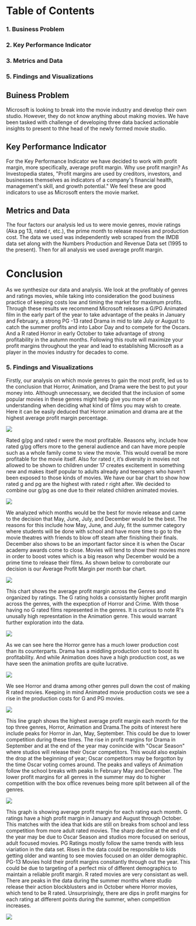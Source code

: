 # Table of Contents
### 1. Business Problem
### 2. Key Performance Indicator
### 3. Metrics and Data
### 5.  Findings and Visualizations
## Buiness Problem
Microsoft is looking to break into the movie industry and develop their own studio. However, they do not know anything about making movies. We have been tasked with challenge of developing three data backed actionable insights to present to thhe head of the newly formed movie studio.
## Key Performance Indicator
For the Key Performance Indicator we have decided to work with profit margin, more specifically, average profit margin. Why use profit margin? As Investopedia states, "Profit margins are used by creditors, investors, and businesses themselves as indicators of a company's financial health, management's skill, and growth potential." We feel these are good indicators to use as Microsoft enters the movie market.
## Metrics and Data
The four factors our analysis led us to were movie genres, movie ratings (Aka pg 13, rated r, etc.), the prime month to release movies and production cost. The data we used was independently web scraped from the IMDB data set along with the Numbers Production and Revenue Data set (1995 to the present). Then for all analysis we used average profit margin. 
# Conclusion
As we synthesize our data and analysis. We look at the profitably of genres and ratings movies, while taking into consideration the good business practice of keeping costs low and timing the market for maximum profits. Through these results we recommend Microsoft releases a G/PG Animated film in the early part of the year to take advantage of the peaks in January and February, a strong PG -13 rated Drama in mid to late July or August to catch the summer profits and into Labor Day and to compete for the Oscars. And a R rated Horror in early October to take advantage of strong profitability in the autumn months. Following this route will maximize your profit margins throughout the year and lead to establishing Microsoft as a player in the movies industry for decades to come.

### 5.  Findings and Visualizations
Firstly, our analysis on which movie genres to gain the most profit, led us to the conclusion that Horror, Animation, and Drama were the best to put your money into. Although unnecessary, we decided that the inclusion of some popular movies in these genres might help give you more of an understanding when deciding what kind of films you may wish to create. Here it can be easily deduced that Horror animation and drama are at the highest average profit margin percentage.

![](images/Average%20Profit%20Margin%20per%20Genre%20slide.png)


Rated g/pg and rated r were the most profitable. Reasons why, include how rated g/pg offers more to the general audience and can have more people such as a whole family come to view the movie. This would overall be more profitable for the movie itself. Also for rated r, it’s diversity in movies not allowed to be shown to children under 17 creates excitement in something new and makes itself popular to adults already and teenagers who haven’t been exposed to those kinds of movies. We have our bar chart to show how rated g and pg are the highest with rated r right after. We decided to combine our g/pg as one due to their related children animated movies. 

![](images/Average%20Profit%20Margin%20per%20Rating%20slide.png)


We analyzed which months would be the best for movie release and came to the decision that May, June, July, and December would be the best. The reasons for this include how May, June, and July, fit the summer category where students will be done with school and have more time to go to the movie theatres with friends to blow off steam after finishing their finals. December also shows to be an important factor since it is when the Oscar academy awards come to close. Movies will tend to show their movies more in order to boost votes which is a big reason why December would be a prime time to release their films. As shown below to corroborate our decision is our Average Profit Margin per month bar chart. 

![](images/Average%20Profit%20Margin%20per%20Month.png)

This chart shows the average profit margin across the Genres and organized by ratings. The G rating holds a consistantly higher profit margin across the genres, with the expecption of Horror and Crime. With those having no G rated films represented in the genres. It is curious to note R's unusally high represntation in the Animation genre. This would warrant further exploration into the data.

![](images/Average%20Profit%20Margin%20per%20Genre%20per%20Rating%20slide.png)

As we can see here the Horror genre has a much lower production cost than its counterparts. Drama has a middling production cost to boost its profitability. And while Animation does have a high production cost, as we have seen the animation profits are quite lucrative.

![](images/Average%20Production%20Cost%20per%20Genre%20slide.png)

We see Horror and drama among other genres pull down the cost of making R rated movies. Keeping in mind Animated movie production costs we see a rise in the production costs for G and PG movies.

![](images/Average%20Production%20Cost%20per%20Rating%20slide.png)

This line graph shows the highest average profit margin each month for the top three genres, Horror, Animation and Drama.The poits of interest here include peaks for Horror in Jan, May, September. This could be due to lower competition during these times. The rise in profit margins for Drama in September and at the end of the year may conincide with "Oscar Season" where studios will release their Oscar competitors. This would also explain the drop at the beginning of year; Oscar competitors may be forgotton by the time Oscar voting comes around. The peaks and valleys of Animation follow the school breaks with peaks In February May and December. The lower profit margins for all genres in the summer may do to higher competition with the box office revenues being more split between all of the genres.


![](images/Ratings%20Avgerage%20Profit%20Margin%20per%20Month%20slide.png)

This graph is showing average profit margin for each rating each momth. G ratings have a high profit margin in January and August through October. This matches with the idea that kids are still on breaks from school and less competition from more adult rated movies. The sharp decline at the end of the year may be due to Oscar Season and studios more focused on serious, adult focused movies. PG Ratings mostly follow the same trends with less viariation in the data set. Rises in the data could be responsible to kids getting older and wanting to see movies focused on an older demographic. PG-13 Movies hold their profit margins consitantly through out the year. This could be due to targeting of a perfect mix of different demographics to maintain a reliable profit margin. R rated movies are very consistant as well. There are peaks in the data during the summer months where studio release their action blockblusters and in October where Horror movies, which tend to be R rated. Unsurprisingly, there are dips in profit margins for each rating at different points during the summer, when competition increases.

![](images/Top%20Genre%20Avg%20Profit%20Margin%20per%20Month%20slide.png)
